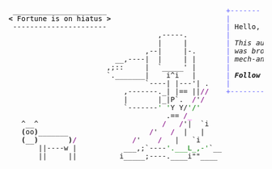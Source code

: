 <pre style="font-family:Menlo,'DejaVu Sans Mono',consolas,'Courier New',monospace"> ______________________                            <span style="color: #5f5fff; text-decoration-color: #5f5fff">+------- </span><span style="color: #5f5fff; text-decoration-color: #5f5fff; font-weight: bold">Tuesday, 8 March 2022</span><span style="color: #5f5fff; text-decoration-color: #5f5fff"> --------+</span> <a href="https://www.informatik.uni-leipzig.de/~akiki/">Christopher Akiki</a>                
<span style="font-weight: bold">&lt;</span><span style="color: #000000; text-decoration-color: #000000"> Fortune is on hiatus </span><span style="font-weight: bold">&gt;</span>                           <span style="color: #5f5fff; text-decoration-color: #5f5fff">|</span>                                      <span style="color: #5f5fff; text-decoration-color: #5f5fff">|</span> ┣━━ Interests                    
 ----------------------                            <span style="color: #5f5fff; text-decoration-color: #5f5fff">|</span> Hello, friend.                       <span style="color: #5f5fff; text-decoration-color: #5f5fff">|</span> ┃   ┣━━ My cat                   
                                   ,-----.         <span style="color: #5f5fff; text-decoration-color: #5f5fff">|</span>                                      <span style="color: #5f5fff; text-decoration-color: #5f5fff">|</span> ┃   ┣━━ Representation Learning  
                                   |     |         <span style="color: #5f5fff; text-decoration-color: #5f5fff">|</span> <span style="font-style: italic">This auto-generated message panel </span>   <span style="color: #5f5fff; text-decoration-color: #5f5fff">|</span> ┃   ┣━━ Language Generation      
                                ,--|     |-.       <span style="color: #5f5fff; text-decoration-color: #5f5fff">|</span> <span style="font-style: italic">was brought to you by the </span><span style="font-weight: bold; font-style: italic"><a href="https://en.wikipedia.org/wiki/Cowsay">cowsay</a></span><span style="font-style: italic"> </span>    <span style="color: #5f5fff; text-decoration-color: #5f5fff">|</span> ┃   ┣━━ Text Mining              
                         __,----|  |     | |       <span style="color: #5f5fff; text-decoration-color: #5f5fff">|</span> <span style="font-style: italic">mech-and-cow, </span><span style="font-weight: bold; font-style: italic"><a href="https://en.wikipedia.org/wiki/Fortune_(Unix)">fortune</a></span><span style="font-style: italic"> and </span><span style="font-weight: bold; font-style: italic"><a href="https://github.com/willmcgugan/rich">Rich</a></span><span style="font-style: italic">. </span>     <span style="color: #5f5fff; text-decoration-color: #5f5fff">|</span> ┃   ┣━━ Dataset Creation         
                       ,;::     |  `_____&#x27; |       <span style="color: #5f5fff; text-decoration-color: #5f5fff">|</span>                                      <span style="color: #5f5fff; text-decoration-color: #5f5fff">|</span> ┃   ┗━━ TODO                     
                       `._______|    i^i   |       <span style="color: #5f5fff; text-decoration-color: #5f5fff">|</span> <span style="font-weight: bold; font-style: italic">Follow me on twitter: </span><span style="font-weight: bold; font-style: italic"><a href="https://twitter.com/christopher">@christopher</a></span>   <span style="color: #5f5fff; text-decoration-color: #5f5fff">|</span> ┣━━ Past Lives                   
                                `----| |---&#x27;| .    <span style="color: #5f5fff; text-decoration-color: #5f5fff">|</span>                                      <span style="color: #5f5fff; text-decoration-color: #5f5fff">|</span> ┃   ┣━━ Sociocultural antropology
                           ,-------._| |== ||<span style="color: #800080; text-decoration-color: #800080">//</span>    <span style="color: #5f5fff; text-decoration-color: #5f5fff">+--------------------------------------+</span> ┃   ┗━━ Network Engineering      
                           |       |_|P`.  <span style="color: #800080; text-decoration-color: #800080">/</span>&#x27;<span style="color: #800080; text-decoration-color: #800080">/</span>                                              ┣━━ Current Location             
                           `-------<span style="color: #008000; text-decoration-color: #008000">&#x27; &#x27;</span>Y Y/<span style="color: #008000; text-decoration-color: #008000">&#x27;/&#x27;</span>                                               ┃   ┗━━ Leipzig, Germany         
                                     .== <span style="color: #800080; text-decoration-color: #800080">/</span><span style="color: #ff00ff; text-decoration-color: #ff00ff">_</span>                                                 ┗━━ Previous Locations           
   ^__^                             <span style="color: #800080; text-decoration-color: #800080">/</span>   <span style="color: #800080; text-decoration-color: #800080">/</span>&#x27;|  `i                                                 ┣━━ Durham, England          
   <span style="font-weight: bold">(</span>oo<span style="font-weight: bold">)</span>_______                   <span style="color: #800080; text-decoration-color: #800080">/</span>&#x27;   <span style="color: #800080; text-decoration-color: #800080">/</span>  |   |                                                  ┗━━ Zouk Mikael, Lebanon     
   <span style="font-weight: bold">(</span>__<span style="font-weight: bold">)</span>       <span style="font-weight: bold">)</span><span style="color: #800080; text-decoration-color: #800080">/</span>             <span style="color: #800080; text-decoration-color: #800080">/</span>&#x27;    <span style="color: #800080; text-decoration-color: #800080">/</span>   |   `i                                                                                
       ||----w |           ___,;`----<span style="color: #008000; text-decoration-color: #008000">&#x27;.___L_,-&#x27;</span>`__                                                                           
       ||     ||          i_____;----.____i&quot;&quot;____                                                                            
                                                                                                                             
                                                                                                                             
</pre>
